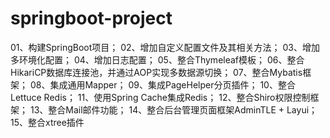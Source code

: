 # springboot-project
01、构建SpringBoot项目；
02、增加自定义配置文件及其相关方法；
03、增加多环境化配置；
04、增加日志配置；
05、整合Thymeleaf模板；
06、整合HikariCP数据库连接池，并通过AOP实现多数据源切换；
07、整合Mybatis框架；
08、集成通用Mapper；
09、集成PageHelper分页插件；
10、整合Lettuce Redis；
11、使用Spring Cache集成Redis；
12、整合Shiro权限控制框架；
13、整合Mail邮件功能；
14、整合后台管理页面框架AdminTLE + Layui；
15、整合xtree插件